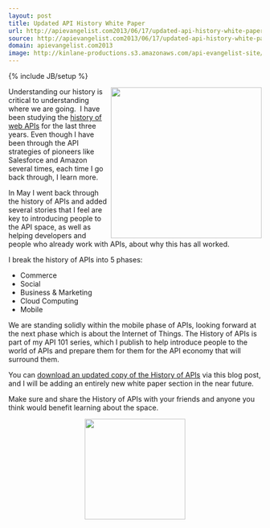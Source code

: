 ```yaml
---
layout: post
title: Updated API History White Paper
url: http://apievangelist.com2013/06/17/updated-api-history-white-paper/
source: http://apievangelist.com2013/06/17/updated-api-history-white-paper/
domain: apievangelist.com2013
image: http://kinlane-productions.s3.amazonaws.com/api-evangelist-site/blog/api-evangelist-white-papers-history-of-apis.png
---
```

{% include JB/setup %}
<p><a href="http://bit.ly/19dMjBe" target="_blank"><img src="https://s3.amazonaws.com/kinlane-productions/whitepapers/api-evangelist-white-papers-history-of-apis.png" alt="" width="300" align="right" /></a></p>
<p>Understanding our history is critical to understanding where we are going. &nbsp;I have been studying the <a href="http://www.apievangelist.com/history/">history of web APIs</a> for the last three years. Even though I have been through the API strategies of pioneers like Salesforce and Amazon several times, each time I go back through, I learn more. &nbsp;</p>
<p>In May I went back through the history of APIs and added several stories that I feel are key to introducing people to the API space, as well as helping developers and people who already work with APIs, about why this has all worked.</p>
<p>I break the history of APIs into 5 phases:</p>
<ul class="mainlist">
<li>Commerce</li>
<li>Social</li>
<li>Business &amp; Marketing</li>
<li>Cloud Computing</li>
<li>Mobile</li>
</ul>
<p>We are standing solidly within the mobile phase of APIs, looking forward at the next phase which is about the Internet of Things. The History of APIs is part of my API 101 series, which I publish to help introduce people to the world of APIs and prepare them for them for the API economy that will surround them.</p>
<p>You can <a href="http://bit.ly/19dMjBe" target="_blank">download an updated copy of the History of APIs</a> via this blog post, and I will be adding an entirely new white paper section in the near future. &nbsp;</p>
<p>Make sure and share the History of APIs with your friends and anyone you think would benefit learning about the space.</p>
<p><a href="http://bit.ly/19dMjBe" target="_blank"><img style="display: block; margin-left: auto; margin-right: auto;" src="https://s3.amazonaws.com/kinlane-productions/whitepapers/download-as-pdf.jpeg" alt="" width="200" /></a></p>
